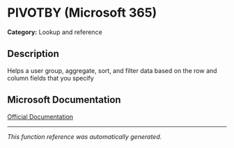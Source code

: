 # PIVOTBY (Microsoft 365)

**Category:** Lookup and reference

## Description
Helps a user group, aggregate, sort, and filter data based on the row and column fields that you specify

## Microsoft Documentation
[Official Documentation](https://support.microsoft.com//en-us/office/pivotby-function-de86516a-90ad-4ced-8522-3a25fac389cf)

---
*This function reference was automatically generated.*
